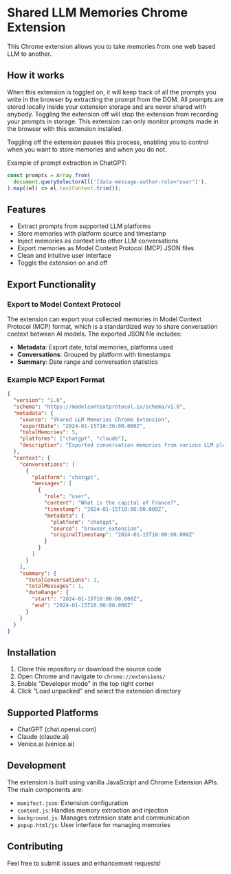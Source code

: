 # Shared LLM Memories Chrome Extension

This Chrome extension allows you to take memories from one web based LLM to another.

## How it works

When this extension is toggled on, it will keep track of all the prompts you write in the browser by extracting the prompt from the DOM. All prompts are stored locally inside your extension storage and are never shared with anybody. Toggling the extension off will stop the extension from recording your prompts in storage. This extension can only monitor prompts made in the browser with this extension installed.

Toggling off the extension pauses this process, enabling you to control when you want to store memories and when you do not.

Example of prompt extraction in ChatGPT:

```js
const prompts = Array.from(
  document.querySelectorAll('[data-message-author-role="user"]'),
).map((el) => el.textContent.trim());
```

## Features

- Extract prompts from supported LLM platforms
- Store memories with platform source and timestamp
- Inject memories as context into other LLM conversations
- Export memories as Model Context Protocol (MCP) JSON files
- Clean and intuitive user interface
- Toggle the extension on and off

## Export Functionality

### Export to Model Context Protocol

The extension can export your collected memories in Model Context Protocol (MCP) format, which is a standardized way to share conversation context between AI models. The exported JSON file includes:

- **Metadata**: Export date, total memories, platforms used
- **Conversations**: Grouped by platform with timestamps
- **Summary**: Date range and conversation statistics

### Example MCP Export Format

```json
{
  "version": "1.0",
  "schema": "https://modelcontextprotocol.io/schema/v1.0",
  "metadata": {
    "source": "Shared LLM Memories Chrome Extension",
    "exportDate": "2024-01-15T10:30:00.000Z",
    "totalMemories": 5,
    "platforms": ["chatgpt", "claude"],
    "description": "Exported conversation memories from various LLM platforms"
  },
  "context": {
    "conversations": [
      {
        "platform": "chatgpt",
        "messages": [
          {
            "role": "user",
            "content": "What is the capital of France?",
            "timestamp": "2024-01-15T10:00:00.000Z",
            "metadata": {
              "platform": "chatgpt",
              "source": "browser_extension",
              "originalTimestamp": "2024-01-15T10:00:00.000Z"
            }
          }
        ]
      }
    ],
    "summary": {
      "totalConversations": 1,
      "totalMessages": 1,
      "dateRange": {
        "start": "2024-01-15T10:00:00.000Z",
        "end": "2024-01-15T10:00:00.000Z"
      }
    }
  }
}
```

## Installation

1. Clone this repository or download the source code
2. Open Chrome and navigate to `chrome://extensions/`
3. Enable "Developer mode" in the top right corner
4. Click "Load unpacked" and select the extension directory

## Supported Platforms

- ChatGPT (chat.openai.com)
- Claude (claude.ai)
- Venice.ai (venice.ai)

## Development

The extension is built using vanilla JavaScript and Chrome Extension APIs. The main components are:

- `manifest.json`: Extension configuration
- `content.js`: Handles memory extraction and injection
- `background.js`: Manages extension state and communication
- `popup.html/js`: User interface for managing memories

## Contributing

Feel free to submit issues and enhancement requests!
